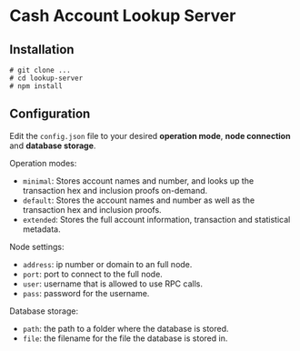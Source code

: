# Cash Account Lookup Server

## Installation

```
# git clone ...
# cd lookup-server
# npm install
```

## Configuration

Edit the `config.json` file to your desired **operation mode**, **node connection** and **database storage**.

Operation modes:

* `minimal`: Stores account names and number, and looks up the transaction hex and inclusion proofs on-demand.
* `default`: Stores the account names and number as well as the transaction hex and inclusion proofs.
* `extended`: Stores the full account information, transaction and statistical metadata.

Node settings:

* `address`: ip number or domain to an full node.
* `port`: port to connect to the full node.
* `user`: username that is allowed to use RPC calls.
* `pass`: password for the username.

Database storage:

* `path`: the path to a folder where the database is stored.
* `file`: the filename for the file the database is stored in.